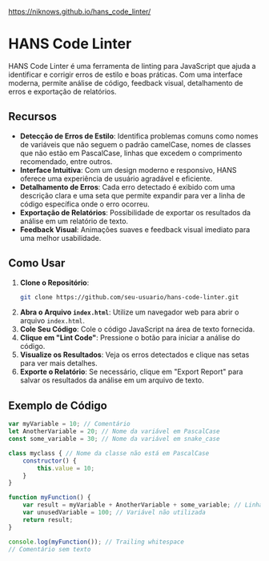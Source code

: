 https://niknows.github.io/hans_code_linter/

# HANS Code Linter

HANS Code Linter é uma ferramenta de linting para JavaScript que ajuda a identificar e corrigir erros de estilo e boas práticas. Com uma interface moderna, permite análise de código, feedback visual, detalhamento de erros e exportação de relatórios.

## Recursos

- **Detecção de Erros de Estilo**: Identifica problemas comuns como nomes de variáveis que não seguem o padrão camelCase, nomes de classes que não estão em PascalCase, linhas que excedem o comprimento recomendado, entre outros.
- **Interface Intuitiva**: Com um design moderno e responsivo, HANS oferece uma experiência de usuário agradável e eficiente.
- **Detalhamento de Erros**: Cada erro detectado é exibido com uma descrição clara e uma seta que permite expandir para ver a linha de código específica onde o erro ocorreu.
- **Exportação de Relatórios**: Possibilidade de exportar os resultados da análise em um relatório de texto.
- **Feedback Visual**: Animações suaves e feedback visual imediato para uma melhor usabilidade.

## Como Usar

1. **Clone o Repositório**:
    ```bash
    git clone https://github.com/seu-usuario/hans-code-linter.git
    ```
2. **Abra o Arquivo `index.html`**: Utilize um navegador web para abrir o arquivo `index.html`.
3. **Cole Seu Código**: Cole o código JavaScript na área de texto fornecida.
4. **Clique em "Lint Code"**: Pressione o botão para iniciar a análise do código.
5. **Visualize os Resultados**: Veja os erros detectados e clique nas setas para ver mais detalhes.
6. **Exporte o Relatório**: Se necessário, clique em "Export Report" para salvar os resultados da análise em um arquivo de texto.

## Exemplo de Código

```javascript
var myVariable = 10; // Comentário 
let AnotherVariable = 20; // Nome da variável em PascalCase
const some_variable = 30; // Nome da variável em snake_case

class myclass { // Nome da classe não está em PascalCase
    constructor() {
        this.value = 10;
    }
}

function myFunction() {
    var result = myVariable + AnotherVariable + some_variable; // Linha longa com mais de 80 caracteres
    var unusedVariable = 100; // Variável não utilizada
    return result;    
}

console.log(myFunction()); // Trailing whitespace 
// Comentário sem texto

